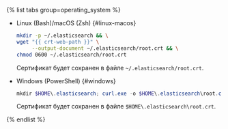 {% list tabs group=operating_system %}

- Linux (Bash)/macOS (Zsh) {#linux-macos}

   ```bash
   mkdir -p ~/.elasticsearch && \
   wget "{{ crt-web-path }}" \
        --output-document ~/.elasticsearch/root.crt && \
   chmod 0600 ~/.elasticsearch/root.crt
   ```

   Сертификат будет сохранен в файле `~/.elasticsearch/root.crt`.

- Windows (PowerShell) {#windows}

   ```powershell
   mkdir $HOME\.elasticsearch; curl.exe -o $HOME\.elasticsearch\root.crt {{ crt-web-path }}
   ```

   Сертификат будет сохранен в файле `$HOME\.elasticsearch\root.crt`.

{% endlist %}
